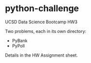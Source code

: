 # python-challenge
UCSD Data Science Bootcamp HW3

Two problems, each in its own directory:
  - PyBank
  - PyPoll

Details in the HW Assignment sheet.
